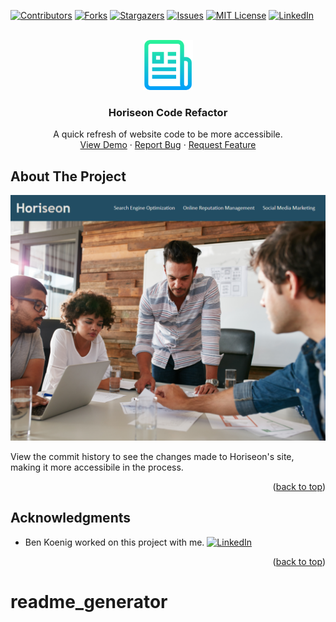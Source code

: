 <div id="top"></div>
<!--
*** Thanks for checking out the Best-README-Template. If you have a suggestion
*** that would make this better, please fork the repo and create a pull request
*** or simply open an issue with the tag "enhancement".
*** Don't forget to give the project a star!
*** Thanks again! Now go create something AMAZING! :D
-->



<!-- PROJECT SHIELDS -->
<!--
*** I'm using markdown "reference style" links for readability.
*** Reference links are enclosed in brackets [ ] instead of parentheses ( ).
*** See the bottom of this document for the declaration of the reference variables
*** for contributors-url, forks-url, etc. This is an optional, concise syntax you may use.
*** https://www.markdownguide.org/basic-syntax/#reference-style-links
-->
[![Contributors][contributors-shield]][contributors-url]
[![Forks][forks-shield]][forks-url]
[![Stargazers][stars-shield]][stars-url]
[![Issues][issues-shield]][issues-url]
[![MIT License][license-shield]][license-url]
[![LinkedIn][linkedin-shield]][linkedin-url]



<!-- PROJECT LOGO -->
<br />
<div align="center">
  <a href="https://atmention.github.io/website_optimize/">
    <img src="images/logo.png" alt="Logo" width="80" height="80">
  </a>

<h3 align="center">Horiseon Code Refactor</h3>

  <p align="center">
    A quick refresh of website code to be more accessibile.
    <br />
    <a href="https://atmention.github.io/website_optimize/">View Demo</a>
    ·
    <a href="https://github.com/atmention/website_optimize/issues">Report Bug</a>
    ·
    <a href="https://github.com/atmention/website_optimize/issues">Request Feature</a>
  </p>
</div>



<!-- ABOUT THE PROJECT -->
## About The Project

[![Product Name Screen Shot][product-screenshot]](https://atmention.github.io/website_optimize/)

View the commit history to see the changes made to Horiseon's site, making it more accessibile in the process.

<p align="right">(<a href="#top">back to top</a>)</p>

<!-- ACKNOWLEDGMENTS -->
## Acknowledgments

* Ben Koenig worked on this project with me. [![LinkedIn][linkedin-shield]][linkedin-url-ben]

<p align="right">(<a href="#top">back to top</a>)</p>



<!-- MARKDOWN LINKS & IMAGES -->
<!-- https://www.markdownguide.org/basic-syntax/#reference-style-links -->
[contributors-shield]: https://img.shields.io/github/contributors/atmention/website_optimize.svg?style=for-the-badge
[contributors-url]: https://github.com/atmention/website_optimize/graphs/contributors
[forks-shield]: https://img.shields.io/github/forks/atmention/website_optimize.svg?style=for-the-badge
[forks-url]: https://github.com/atmention/website_optimize/network/members
[stars-shield]: https://img.shields.io/github/stars/atmention/website_optimize.svg?style=for-the-badge
[stars-url]: https://github.com/atmention/website_optimize/stargazers
[issues-shield]: https://img.shields.io/github/issues/atmention/website_optimize.svg?style=for-the-badge
[issues-url]: https://github.com/atmention/website_optimize/issues
[license-shield]: https://img.shields.io/github/license/atmention/website_optimize.svg?style=for-the-badge
[license-url]: https://github.com/atmention/website_optimize/blob/master/LICENSE.txt
[linkedin-shield]: https://img.shields.io/badge/-LinkedIn-black.svg?style=for-the-badge&logo=linkedin&colorB=555
[linkedin-url]: https://www.linkedin.com/in/tim-carrier-9a2a9a22/
[linkedin-url-ben]: https://www.linkedin.com/in/bk09/
[product-screenshot]: images/screenshot.png
# readme_generator
